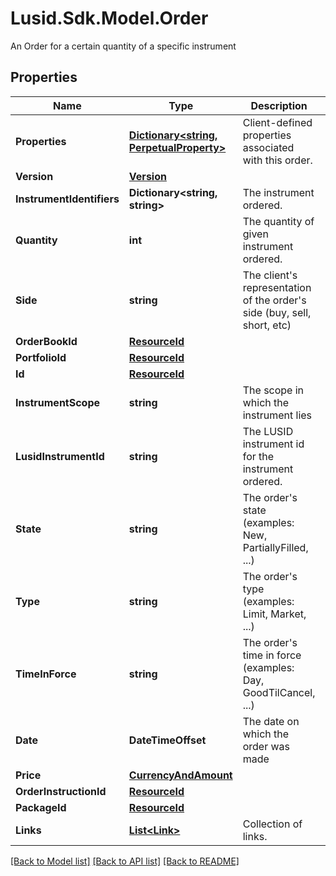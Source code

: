# Lusid.Sdk.Model.Order
An Order for a certain quantity of a specific instrument

## Properties

Name | Type | Description | Notes
------------ | ------------- | ------------- | -------------
**Properties** | [**Dictionary&lt;string, PerpetualProperty&gt;**](PerpetualProperty.md) | Client-defined properties associated with this order. | [optional] 
**Version** | [**Version**](Version.md) |  | [optional] 
**InstrumentIdentifiers** | **Dictionary&lt;string, string&gt;** | The instrument ordered. | 
**Quantity** | **int** | The quantity of given instrument ordered. | 
**Side** | **string** | The client&#39;s representation of the order&#39;s side (buy, sell, short, etc) | 
**OrderBookId** | [**ResourceId**](ResourceId.md) |  | [optional] 
**PortfolioId** | [**ResourceId**](ResourceId.md) |  | 
**Id** | [**ResourceId**](ResourceId.md) |  | 
**InstrumentScope** | **string** | The scope in which the instrument lies | [optional] 
**LusidInstrumentId** | **string** | The LUSID instrument id for the instrument ordered. | 
**State** | **string** | The order&#39;s state (examples: New, PartiallyFilled, ...) | [optional] 
**Type** | **string** | The order&#39;s type (examples: Limit, Market, ...) | [optional] 
**TimeInForce** | **string** | The order&#39;s time in force (examples: Day, GoodTilCancel, ...) | [optional] 
**Date** | **DateTimeOffset** | The date on which the order was made | [optional] 
**Price** | [**CurrencyAndAmount**](CurrencyAndAmount.md) |  | [optional] 
**OrderInstructionId** | [**ResourceId**](ResourceId.md) |  | [optional] 
**PackageId** | [**ResourceId**](ResourceId.md) |  | [optional] 
**Links** | [**List&lt;Link&gt;**](Link.md) | Collection of links. | [optional] 

[[Back to Model list]](../README.md#documentation-for-models) [[Back to API list]](../README.md#documentation-for-api-endpoints) [[Back to README]](../README.md)

